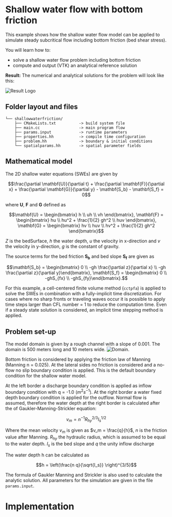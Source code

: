 # Shallow water flow with bottom friction
This example shows how the shallow water flow model can be
applied to simulate steady subcritical flow including
bottom friction (bed shear stress).

You will learn how to:

* solve a shallow water flow problem including bottom friction
* compute and output (VTK) an analytical reference solution

__Result:__ The numerical and analytical solutions for the problem will look like this:

![Result Logo](img/result.png)

## Folder layout and files

```
└── shallowwaterfriction/
    ├── CMakeLists.txt          -> build system file
    ├── main.cc                 -> main program flow
    ├── params.input            -> runtime parameters
    ├── properties.hh           -> compile time configuration
    ├── problem.hh              -> boundary & initial conditions
    └── spatialparams.hh        -> spatial parameter fields
```

## Mathematical model
The 2D shallow water equations (SWEs) are given by

```math
\frac{\partial \mathbf{U}}{\partial t} +
\frac{\partial \mathbf{F}}{\partial x} +
\frac{\partial \mathbf{G}}{\partial y} - \mathbf{S_b} - \mathbf{S_f} = 0
```

where $`\mathbf{U}`$, $`\mathbf{F}`$ and $`\mathbf{G}`$ defined as

```math
\mathbf{U} = \begin{bmatrix} h \\ uh \\ vh \end{bmatrix},
\mathbf{F} = \begin{bmatrix} hu \\ hu^2  + \frac{1}{2} gh^2 \\ huv \end{bmatrix},
\mathbf{G} = \begin{bmatrix} hv \\ huv \\ hv^2  + \frac{1}{2} gh^2 \end{bmatrix}
```

$`Z`$ is the bedSurface, $`h`$ the water depth, $`u`$ the velocity in
x-direction and $`v`$ the velocity in y-direction, $`g`$ is the constant of gravity.

The source terms for the bed friction $`\mathbf{S_b}`$ and bed slope
$`\mathbf{S_f}`$ are given as

```math
\mathbf{S_b} = \begin{bmatrix} 0 \\ -gh \frac{\partial z}{\partial x}
               \\ -gh \frac{\partial z}{\partial y}\end{bmatrix},
\mathbf{S_f} = \begin{bmatrix} 0 \\ -ghS_{fx} \\ -ghS_{fy}\end{bmatrix}.
```

For this example, a cell-centered finite volume method (`cctpfa`) is applied to solve the SWEs
in combination with a fully-implicit time discretization. For cases where no sharp fronts or
traveling waves occur it is possible to apply time steps larger than CFL number = 1 to reduce
the computation time. Even if a steady state solution is considered, an implicit time stepping method
is applied.

## Problem set-up

The model domain is given by a rough channel with a slope of 0.001.
The domain is 500 meters long and 10 meters wide.
![Domain](img/domain.png).

Bottom friction is considered by applying
the friction law of Manning (Manning n = 0.025). At the lateral sides no friction is considered and  a
no-flow no slip boundary condition is applied. This is the default boundary condition for the shallow water model.

At the left border a discharge boundary condition
is applied as inflow boundary condition with q = -1.0 ($`m^2 s^{-1}`$). At the right border a water fixed depth boundary condition
is applied for the outflow. Normal flow is assumed, therefore the water depth at the right border is calculated after
the of Gaukler-Manning-Strickler equation:

```math
v_m = n^{-1} R_{hy}^{2/3} I_s^{1/2}
```

Where the mean velocity $`v_m`$ is given as $`v_m = \frac{q}{h}`$,
$`n`$ is the friction value after Manning. $`R_{hy}`$ the hydraulic radius, which is assumed to be equal to
the water depth. $`I_s`$ is the bed slope and $`q`$ the unity inflow discharge

The water depth h can be calculated as
```math
h = \left(\frac{n q}{\sqrt{I_s}} \right)^{3/5}
```

The formula of Gaukler Manning and Strickler is also used to calculate the analytic solution. All parameters
for the simulation are given in the file `params.input`.

# Implementation
